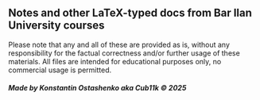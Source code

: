 ## Notes and other LaTeX-typed docs from Bar Ilan University courses
Please note that any and all of these are provided as is, without any responsibility for the factual correctness and/or further usage of these materials.
All files are intended for educational purposes only, no commercial usage is permitted.

##### Made by Konstantin Ostashenko aka Cub11k © 2025
